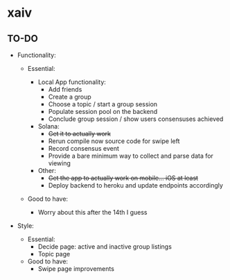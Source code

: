 # xaiv

## TO-DO
- Functionality:
  - Essential:
    - Local App functionality:
      - Add friends
      - Create a group
      - Choose a topic / start a group session
      - Populate session pool on the backend
      - Conclude group session / show users consensuses achieved
    - Solana:
      - ~~Get it to actually work~~
      - Rerun compile now source code for swipe left
      - Record consensus event
      - Provide a bare minimum way to collect and parse data for viewing
    - Other:
      - ~~Get the app to actually work on mobile... iOS at least~~
      - Deploy backend to heroku and update endpoints accordingly
  
  - Good to have:
    - Worry about this after the 14th I guess
    
- Style:
  - Essential:
    - Decide page: active and inactive group listings
    - Topic page
  - Good to have:
    - Swipe page improvements

    